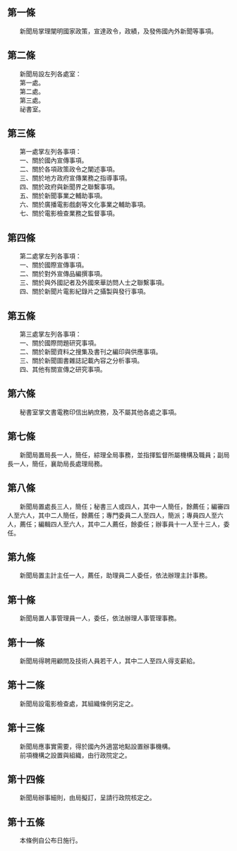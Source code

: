 第一條 
-------
　　新聞局掌理闡明國家政策，宣達政令，政績，及發佈國內外新聞等事項。  


第二條 
-------
　　新聞局設左列各處室：  
　　第一處。  
　　第二處。  
　　第三處。  
　　祕書室。  


第三條 
-------
　　第一處掌左列各事項：  
　　一、關於國內宣傳事項。  
　　二、關於各項政策政令之闡述事項。  
　　三、關於地方政府宣傳業務之指導事項。  
　　四、關於政府與新聞界之聯繫事項。  
　　五、關於新聞事業之輔助事項。  
　　六、關於廣播電影戲劇等文化事業之輔助事項。  
　　七、關於電影檢查業務之監督事項。  


第四條 
-------
　　第二處掌左列各事項：  
　　一、關於國際宣傳事項。  
　　二、關於對外宣傳品編撰事項。  
　　三、關於與外國記者及外國來華訪問人士之聯繫事項。  
　　四、關於新聞片電影紀錄片之攝製與發行事項。  


第五條 
-------
　　第三處掌左列各事項：  
　　一、關於國際問題研究事項。  
　　二、關於新聞資料之搜集及書刊之編印與供應事項。  
　　三、關於新聞圖書雜誌記載內容之分析事項。  
　　四、其他有關宣傳之研究事項。  


第六條 
-------
　　秘書室掌文書電務印信出納庶務，及不屬其他各處之事項。  


第七條 
-------
　　新聞局置局長一人，簡任，綜理全局事務，並指揮監督所屬機構及職員；副局長一人，簡任，襄助局長處理局務。  


第八條 
-------
　　新聞局置處長三人，簡任；秘書三人或四人，其中一人簡任，餘薦任；編審四人至六人，其中二人簡任，餘薦任；專門委員二人至四人，簡派；專員四人至六人，薦任；編輯四人至六人，其中二人薦任，餘委任；辦事員十一人至十三人，委任。  


第九條 
-------
　　新聞局置主計主任一人，薦任，助理員二人委任，依法辦理主計事務。  


第十條 
-------
　　新聞局置人事管理員一人，委任，依法辦理人事管理事務。  


第十一條 
---------
　　新聞局得聘用顧問及技術人員若干人，其中二人至四人得支薪給。  


第十二條 
---------
　　新聞局設電影檢查處，其組織條例另定之。  


第十三條 
---------
　　新聞局應事實需要，得於國內外適當地點設置辦事機構。  
　　前項機構之設置與組織，由行政院定之。  


第十四條 
---------
　　新聞局辦事細則，由局擬訂，呈請行政院核定之。  


第十五條 
---------
　　本條例自公布日施行。